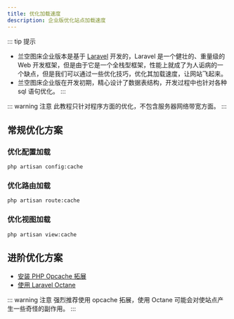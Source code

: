 ```yaml
---
title: 优化加载速度
description: 企业版优化站点加载速度
---
```


::: tip 提示
- 兰空图床企业版本是基于 [Laravel](https://laravel.com) 开发的，Laravel 是一个健壮的、重量级的 Web 开发框架，但是由于它是一个全栈型框架，性能上就成了为人诟病的一个缺点，但是我们可以通过一些优化技巧，优化其加载速度，让网站飞起来。
- 兰空图床企业版在开发初期，精心设计了数据表结构，开发过程中也针对各种 sql 语句优化。
:::

::: warning 注意
此教程只针对程序方面的优化，不包含服务器网络带宽方面。
:::

## 常规优化方案

### 优化配置加载
```shell
php artisan config:cache
```

### 优化路由加载
```shell
php artisan route:cache
```

### 优化视图加载
```shell
php artisan view:cache
```

## 进阶优化方案
- [安装 PHP Opcache 拓展](https://www.php.net/manual/zh/book.opcache.php)<Badge type="tip" text="推荐" vertical="top" />
- [使用 Laravel Octane](https://laravel.com/docs/9.x/octane)<Badge type="danger" text="实验性" vertical="top" />

::: warning 注意
强烈推荐使用 opcache 拓展，使用 Octane 可能会对使站点产生一些奇怪的副作用。
:::

<CommentService />